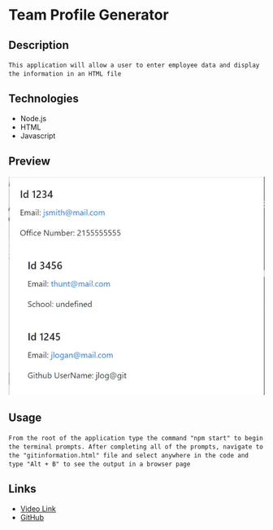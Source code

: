 # Team Profile Generator

## Description
``This application will allow a user to enter employee data and display the information in an HTML file`` 

## Technologies
* Node.js
* HTML
* Javascript

## Preview

![image](lib\assets\team-profilesnip.JPG)

## Usage
```From the root of the application type the command "npm start" to begin the terminal prompts. After completing all of the prompts, navigate to the "gitinformation.html" file and select anywhere in the code and type "Alt + B" to see the output in a browser page```

## Links

* [Video Link](https://youtu.be/DyFGV8Xqkj0)
* [GitHub](https://github.com/brdyherr/team-profile-generator) 